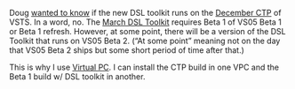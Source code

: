 Doug [wanted to
know](http://blogs.msdn.com/devhawk/archive/2005/03/10/391314.aspx#395085)
if the new DSL toolkit runs on the [December
CTP](http://lab.msdn.microsoft.com/vs2005/get/default.aspx#ctp) of VSTS.
In a word, no. The [March DSL
Toolkit](http://www.microsoft.com/downloads/details.aspx?FamilyID=57a14cc6-c084-48dd-b401-1845013bf834&DisplayLang=en)
requires Beta 1 of VS05 Beta 1 or Beta 1 refresh. However, at some
point, there will be a version of the DSL Toolkit that runs on VS05 Beta 2. 
(“At some point” meaning not on the day that VS05 Beta 2 ships but
some short period of time after that.)

This is why I use [Virtual
PC](http://www.microsoft.com/windows/virtualpc). I can install the CTP
build in one VPC and the Beta 1 build w/ DSL toolkit in another.
